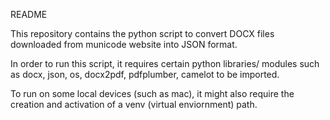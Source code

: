 README

This repository contains the python script to convert DOCX files downloaded from municode website into JSON format.

In order to run this script, it requires certain python libraries/ modules such as docx, json, os, docx2pdf, pdfplumber, camelot to be imported.

To run on some local devices (such as mac), it might also require the creation and activation of a venv (virtual enviornment) path.
